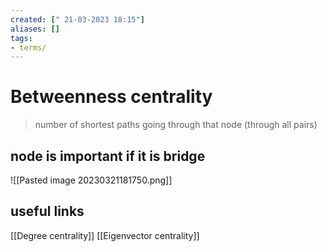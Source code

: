 ```yaml
---
created: [" 21-03-2023 18:15"]
aliases: []
tags:
- terms/
---
```


# Betweenness centrality

> number of shortest paths going through that node (through all pairs)

## node is important if it is bridge

![[Pasted image 20230321181750.png]]

## useful links
[[Degree centrality]]
[[Eigenvector centrality]]